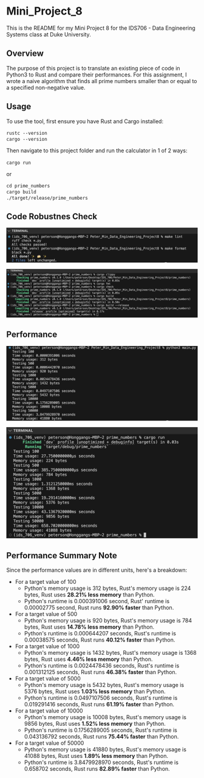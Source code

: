 # Mini_Project_8


This is the README for my Mini Project 8 for the IDS706 - Data Engineering Systems class at Duke University.

## Overview
The purpose of this project is to translate an existing piece of code in Python3 to Rust and compare their performances. For this assignment, I wrote a naive algorithm that finds all prime numbers smaller than or equal to a specified non-negative value.

## Usage
To use the tool, first ensure you have Rust and Cargo installed:

```
rustc --version
cargo --version
```

Then navigate to this project folder and run the calculator in 1 of 2 ways:

`cargo run`

or
```
cd prime_numbers
cargo build
./target/release/prime_numbers
```

## Code Robustnes Check

![alt text](python3_checks.png "Python3 Code Checks")

![alt text](rust_checks.png "Rust Code Checks")

## Performance

![alt text](python3_performance.png "Python3 Performance")

![alt text](rust_performance.png "Rust Performance")

## Performance Summary Note
Since the performance values are in different units, here's a breakdown:
- For a target value of 100
    - Python's memory usage is 312 bytes, Rust's memory usage is 224 bytes, Rust uses **28.21% less memory** than Python.
    - Python's runtime is 0.000391006 second, Rust' runtime is 0.00002775 second, Rust runs **92.90% faster** than Python.
- For a target value of 500
    - Python's memory usage is 920 bytes, Rust's memory usage is 784 bytes, Rust uses **14.78% less memory** than Python.
    - Python's runtime is 0.000644207 seconds, Rust's runtime is 0.00038575 seconds, Rust runs **40.12% faster** than Python.
- For a target value of 1000
    - Python's memory usage is 1432 bytes, Rust's memory usage is 1368 bytes, Rust uses **4.46% less memory** than Python.
    - Python's runtime is 0.0024478436 seconds, Rust's runtime is 0.001312125 seconds, Rust runs **46.38% faster** than Python.
- For a target value of 5000
    - Python's memory usage is 5432 bytes, Rust's memory usage is 5376 bytes, Rust uses **1.03% less memory** than Python.
    - Python's runtime is 0.0497107506 seconds, Rust's runtime is 0.019291416 seconds, Rust runs **61.19% faster** than Python.
- For a target value of 10000 
    - Python's memory usage is 10008 bytes, Rust's memory usage is 9856 bytes, Rust uses **1.52% less memory** than Python.
    - Python's runtime is 0.1756289005 seconds, Rust's runtime is 0.043136792 seconds, Rust runs **75.44% faster** than Python.
- For a target value of 50000
    - Python's memory usage is 41880 bytes, Rust's memory usage is 41088 bytes, Rust uses **1.89% less memory** than Python.
    - Python's runtime is 3.8479928970 seconds, Rust's runtime is 0.658702 seconds, Rust runs **82.89% faster** than Python.

